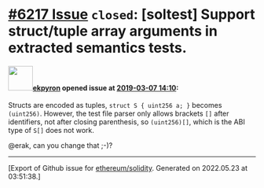 # [\#6217 Issue](https://github.com/ethereum/solidity/issues/6217) `closed`: [soltest] Support struct/tuple array arguments in extracted semantics tests.

#### <img src="https://avatars.githubusercontent.com/u/1347491?v=4" width="50">[ekpyron](https://github.com/ekpyron) opened issue at [2019-03-07 14:10](https://github.com/ethereum/solidity/issues/6217):

Structs are encoded as tuples, ``struct S { uint256 a; }`` becomes ``(uint256)``. However, the test file parser only allows brackets ``[]`` after identifiers, not after closing parenthesis, so ``(uint256)[]``, which is the ABI type of ``S[]`` does not work.

@erak, can you change that ;-)?




-------------------------------------------------------------------------------



[Export of Github issue for [ethereum/solidity](https://github.com/ethereum/solidity). Generated on 2022.05.23 at 03:51:38.]

